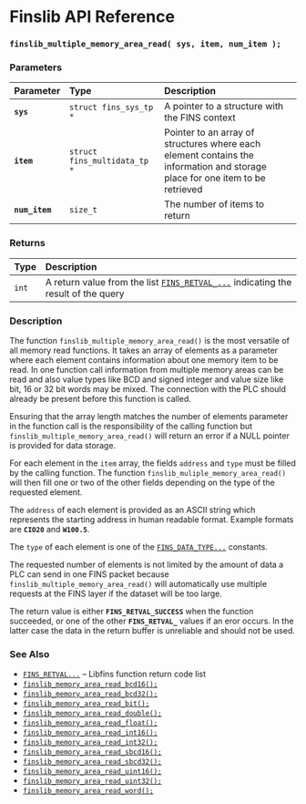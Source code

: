# Finslib API Reference

### `finslib_multiple_memory_area_read( sys, item, num_item );`

### Parameters

| Parameter | Type | Description |
| :--- | :--- | :--- |
|**`sys`**|`struct fins_sys_tp *`|A pointer to a structure with the FINS context|
|**`item`**|`struct fins_multidata_tp *`|Pointer to an array of structures where each element contains the information and storage place for one item to be retrieved|
|**`num_item`**|`size_t`|The number of items to return|

### Returns

| Type | Description |
| :--- | :--- |
|`int`|A return value from the list [`FINS_RETVAL_...`](FINS_RETVAL.md) indicating the result of the query|

### Description

The function `finslib_multiple_memory_area_read()` is the most versatile of all memory read functions. It takes
an array of elements as a parameter where each element contains information about one memory item to be read.
In one function call information from multiple memory areas can be read and also value types like BCD and signed integer
and value size like bit, 16 or 32 bit words may be mixed. The connection with the PLC should already be present before this function is called.

Ensuring that the array length matches the number of elements parameter in the function call is the
responsibility of the calling function but `finslib_multiple_memory_area_read()`
will return an error if a NULL pointer is provided for data storage.

For each element in the `item` array, the fields `address` and `type` must be filled by the calling function.
The function `finslib_muliple_memory_area_read()` will then fill one or two of the other fields depending on the
type of the requested element.

The `address` of each element is provided as an ASCII string which represents the starting address in human
readable format. Example formats are **`CIO20`** and **`W100.5`**.

The `type` of each element is one of the [`FINS_DATA_TYPE...`](FINS_DATA_TYPE.md) constants.

The requested number of elements is not limited by the amount of data a PLC can send in one FINS packet because
`finslib_multiple_memory_area_read()` will automatically use multiple requests at the FINS layer if the dataset will
be too large.

The return value is either **`FINS_RETVAL_SUCCESS`** when the function succeeded, or one of the other
**`FINS_RETVAL_`** values if an eror occurs. In the latter case the data in the return buffer is unreliable and
should not be used.

### See Also

* [`FINS_RETVAL...`](FINS_RETVAL.md) &ndash; Libfins function return code list
* [`finslib_memory_area_read_bcd16();`](finslib_memory_area_read_bcd16.md)
* [`finslib_memory_area_read_bcd32();`](finslib_memory_area_read_bcd32.md)
* [`finslib_memory_area_read_bit();`](finslib_memory_area_read_bit.md)
* [`finslib_memory_area_read_double();`](finslib_memory_area_read_double.md)
* [`finslib_memory_area_read_float();`](finslib_memory_area_read_float.md)
* [`finslib_memory_area_read_int16();`](finslib_memory_area_read_int16.md)
* [`finslib_memory_area_read_int32();`](finslib_memory_area_read_int32.md)
* [`finslib_memory_area_read_sbcd16();`](finslib_memory_area_read_sbcd16.md)
* [`finslib_memory_area_read_sbcd32();`](finslib_memory_area_read_sbcd32.md)
* [`finslib_memory_area_read_uint16();`](finslib_memory_area_read_uint16.md)
* [`finslib_memory_area_read_uint32();`](finslib_memory_area_read_uint32.md)
* [`finslib_memory_area_read_word();`](finslib_memory_area_read_word.md)
